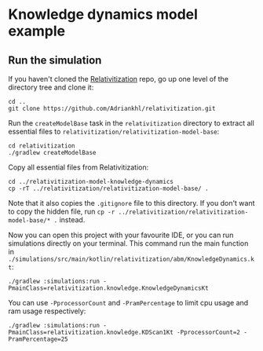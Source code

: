 # Knowledge dynamics model example

## Run the simulation

If you haven't cloned the [Relativitization](https://github.com/Adriankhl/relativitization) repo,
go up one level of the directory tree and clone it:

```
cd ..
git clone https://github.com/Adriankhl/relativitization.git

```

Run the `createModelBase` task in the `relativitization` directory to extract all essential files to 
`relativitization/relativitization-model-base`:

```
cd relativitization
./gradlew createModelBase
```

Copy all essential files from Relativitization:

```
cd ../relativitization-model-knowledge-dynamics
cp -rT ../relativitization/relativitization-model-base/ .
```

Note that it also copies the `.gitignore` file to this directory. If you don't want to copy the
hidden file, run `cp -r ../relativitization/relativitization-model-base/* .` instead.

Now you can open this project with your favourite IDE, or you can run simulations directly on
your terminal. This command run the main function in 
`./simulations/src/main/kotlin/relativitization/abm/KnowledgeDynamics.kt`:

```
./gradlew :simulations:run -PmainClass=relativitization.knowledge.KnowledgeDynamicsKt
```

You can use `-PprocessorCount` and `-PramPercentage` to limit cpu usage and ram usage respectively:

```
./gradlew :simulations:run -PmainClass=relativitization.knowledge.KDScan1Kt -PprocessorCount=2 -PramPercentage=25
```
